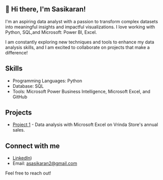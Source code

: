 ## 👋 Hi there, I'm Sasikaran!

I'm an aspiring data analyst with a passion to transform complex datasets into meaningful insights and impactful visualizations. I love working with Python, SQL,and Microsoft: Power BI, Excel.

I am constantly exploring new techniques and tools to enhance my data analysis skills, and I am excited to collaborate on projects that make a difference!

## Skills
- Programming Languages: Python
- Database: SQL
- Tools: Microsoft Power Business Intelligence, Microsoft Excel, and GitHub

## Projects
- [Project 1]([link-to-your-project](https://www.linkedin.com/posts/sasikaran12_dataanalysis-excel-salesreporting-activity-7245126749062103041-PblY?utm_source=share&utm_medium=member_desktop)) - Data analysis with Microsoft Excel on Vrinda Store's annual sales.

## Connect with me
- [LinkedIn](https://www.linkedin.com/in/sasikaran12?lipi=urn%3Ali%3Apage%3Ad_flagship3_profile_view_base_contact_details%3B7WsIeZyFQCWiLAtYoA%2FAlw%3D%3D))
- Email: asasikaran2@gmail.com

Feel free to reach out!

